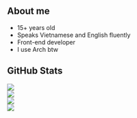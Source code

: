 ## About me
- 15+ years old
- Speaks Vietnamese and English fluently
- Front-end developer
- I use Arch btw

## GitHub Stats
![](https://github-readme-stats.vercel.app/api?username=cyplucastero&theme=blueberry)<br/>
![](https://github-readme-streak-stats.herokuapp.com/?user=cyplucastero&theme=blueberry&hide_border=false)<br/>
![](https://github-readme-stats.vercel.app/api/top-langs/?username=cyplucastero&theme=blueberry&hide_border=false&include_all_commits=false&count_private=false&layout=compact)<br/>
[![](https://visitcount.itsvg.in/api?id=cyplucastero&label=Profile%20Views&pretty=true)](https://visitcount.itsvg.in)
